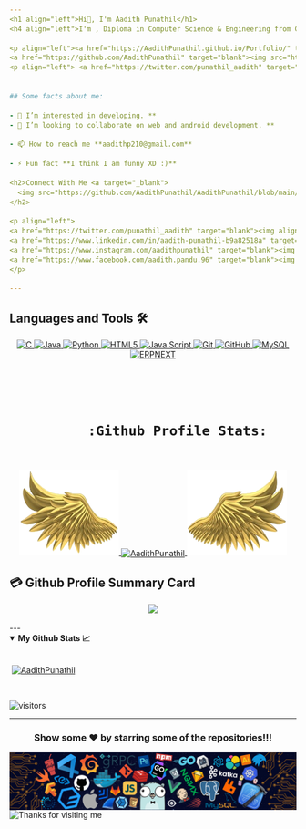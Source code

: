 ```yaml
---
<h1 align="left">Hi👋, I'm Aadith Punathil</h1>
<h4 align="left">I'm , Diploma in Computer Science & Engineering from College of Universal Engineering Payyanur Under IETE. I enjoy learning new things and developing new insights and improving my skills.</h4>

<p align="left"><a href="https://AadithPunathil.github.io/Portfolio/" target="blank"><img src="https://img.shields.io/badge/AadithPunathil-orange" alt="AadithPunathil" /> </a>
<a href="https://github.com/AadithPunathil" target="blank"><img src="https://img.shields.io/badge/Aadith%20Punathil-Official%20Github-green" alt="AadithPunathil" /> </a></p>
<p align="left"> <a href="https://twitter.com/punathil_aadith" target="blank"><img src="https://img.shields.io/twitter/follow/punathil_aadith?logo=twitter&style=for-the-badge" alt="punathil_aadith" /></a></p>


## Some facts about me:    
  
- 👀 I’m interested in developing. **
- 💞️ I’m looking to collaborate on web and android development. **

- 📫 How to reach me **aadithp210@gmail.com**

- ⚡ Fun fact **I think I am funny XD :)**

<h2>Connect With Me <a target="_blank">
  <img src="https://github.com/AadithPunathil/AadithPunathil/blob/main/Handshake.gif" height="32px" style="max-width:100%;"></a>
</h2>

<p align="left">
<a href="https://twitter.com/punathil_aadith" target="blank"><img align="center" src="https://github.com/AadithPunathil/AadithPunathil/blob/main/twitter.svg" alt="AadithPunathil" height="30" width="40" /></a>
<a href="https://www.linkedin.com/in/aadith-punathil-b9a82518a" target="blank"><img align="center" src="https://github.com/AadithPunathil/AadithPunathil/blob/main/linkedin.svg" alt="aadith-punathil-b9a82518a" height="30" width="40" /></a>
<a href="https://www.instagram.com/aadithpunathil" target="blank"><img align="center" src="https://github.com/AadithPunathil/AadithPunathil/blob/main/instagram.svg" alt="aadithpunathil" height="30" width="40" /></a>
<a href="https://www.facebook.com/aadith.pandu.96" target="blank"><img align="center" src="https://github.com/AadithPunathil/AadithPunathil/blob/main/facebook.svg" alt="aadith.pandu.96" height="30" width="40" /></a>
</p>

---
```

## Languages and Tools 🛠 &nbsp;
<p align="center">
  <a href="javascript:;">
    <img alt="C" src="https://img.shields.io/badge/c-%2300599C.svg?style=for-the-badge&logo=c&logoColor=white"/>
    <img alt="Java" src="https://img.shields.io/badge/java-%23ED8B00.svg?style=for-the-badge&logo=java&logoColor=white"/>
    <img alt="Python" src="https://img.shields.io/badge/-Python-2e3440?logoColor=white&logo=Python&style=for-the-badge&color=red" />
    <img alt="HTML5" src="https://img.shields.io/badge/-HTML5-2e3440?logoColor=white&logo=html5&style=for-the-badge&color=green" />
    <img alt="Java Script" src="https://img.shields.io/badge/-JavaScript-2e3440?logoColor=white&logo=JavaScript&style=for-the-badge&color=yellow" />
    <img alt="Git" src="https://img.shields.io/badge/git-%23F05033.svg?style=for-the-badge&logo=git&logoColor=white"/>
    <img alt="GitHub" src="https://img.shields.io/badge/github-%23121011.svg?style=for-the-badge&logo=github&logoColor=white"/>
    <img alt="MySQL" src="https://img.shields.io/badge/mysql-%2300f.svg?style=for-the-badge&logo=mysql&logoColor=white"/>
    <img alt="ERPNEXT" src="https://img.shields.io/badge/erpnext-%2300f.svg?style=for-the-badge&logo=erpnext&logoColor=blue"/>
<!--     <img alt="Android Studio" src =""/> -->
  </a>
</p>

<h1 align="center">
  <br/>
    <code align="center">
      :Github Profile Stats:
    </code>
</h1>

<p align="center">
  <a href="https://github.com/AadithPunathil">
    <img height="150" width="175" src="https://github.com/AadithPunathil/AadithPunathil/blob/main/left.png">
    <a href="https://github.com/AadithPunathil" title="Go to Source">
      <img
        align="center"
        width="396" 
        src="https://github-readme-streak-stats.herokuapp.com/?user=aadith-sigzen&theme=github-dark&hide_border=true&date_format=j%20M%5B%20Y%5D&stroke=FFFFFF"
        alt="AadithPunathil"
      />
    </a>
    <img height="150" width="175" src="https://github.com/AadithPunathil/AadithPunathil/blob/main/right.png">
  </a>
</p>

## 💳 Github Profile Summary Card
<p align="center">
  <img src="https://github-profile-summary-cards.vercel.app/api/cards/profile-details?username=aadith-sigzen&theme=github_dark&hide_border=true"/>
</p>
---
<details open="">
    <summary><strong>My Github Stats 📈 </strong></summary>
    <br>
<p>&nbsp;<a href="https://github.com/AadithPunathil"><img align="center" src="https://github-readme-stats.vercel.app/api?username=aadith-sigzen&show_icons=true&count_private=true&theme=dark&hide_border=true&bg_color=0D1117" alt="AadithPunathil" /></a></p>
</details>
<br />

![visitors](https://visitor-badge.laobi.icu/badge?page_id=AadithPunathil.AadithPunathil)


---
<p align="center"><h3 align="center"> Show some ❤️ by starring some of the repositories!!!</h3></p>
<img align="center" src="https://github.com/AadithPunathil/AadithPunathil/blob/main/footer.png" />

<img height="120" alt="Thanks for visiting me" width="100%" src="https://raw.githubusercontent.com/BrunnerLivio/brunnerlivio/master/images/marquee.svg" />
